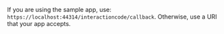   If you are using the sample app, use: `https://localhost:44314/interactioncode/callback`.
  Otherwise, use a URI that your app accepts.
